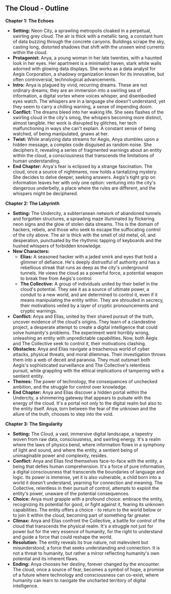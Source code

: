## The Cloud - Outline

**Chapter 1: The Echoes**

* **Setting:**  Neon City, a sprawling metropolis cloaked in a perpetual, swirling grey cloud. The air is thick with a metallic tang, a constant hum of data buzzing through the concrete canyons. Buildings scrape the sky, casting long, distorted shadows that shift with the unseen wind currents within the cloud. 
* **Protagonist:** Anya, a young woman in her late twenties, with a haunted look in her eyes. Her apartment is a minimalist haven, stark white walls adorned with glowing data displays. She works as a data analyst for Aegis Corporation, a shadowy organization known for its innovative, but often controversial, technological advancements.  
* **Intro:** Anya is plagued by vivid, recurring dreams. These are not ordinary dreams; they are an immersion into a swirling sea of information, a digital vortex where voices whisper, and disembodied eyes watch. The whispers are in a language she doesn't understand, yet they seem to carry a chilling warning, a sense of impending doom.  
* **Conflict:** The dreams bleed into her waking life. She sees flashes of the swirling cloud in the city's smog, the whispers becoming more distinct, almost tangible.  Her work is disrupted by glitches, her tech malfunctioning in ways she can't explain. A constant sense of being watched, of being manipulated, gnaws at her.
* **Twist:** While analyzing data streams for Aegis, Anya stumbles upon a hidden message, a complex code disguised as random noise. She deciphers it, revealing a series of fragmented warnings about an entity within the cloud, a consciousness that transcends the limitations of human understanding. 
* **End Chapter:** Anya's fear is eclipsed by a strange fascination. The cloud, once a source of nightmares, now holds a tantalizing mystery.  She decides to delve deeper, seeking answers. Aegis's tight grip on information leaves her with only one option: venturing into the city's dangerous underbelly, a place where the rules are different, and the whispers might be deciphered. 

**Chapter 2: The Labyrinth**

* **Setting:**  The Undercity, a subterranean network of abandoned tunnels and forgotten structures, a sprawling maze illuminated by flickering neon signs and the glow of stolen data streams.  This is the domain of hackers, rebels, and those who seek to escape the suffocating control of the city above.  The air is thick with the smell of old metal, oil, and desperation, punctuated by the rhythmic tapping of keyboards and the hushed whispers of forbidden knowledge. 
* **New Characters:** 
    * **Elias:** A seasoned hacker with a jaded smirk and eyes that hold a glimmer of defiance. He's deeply distrustful of authority and has a rebellious streak that runs as deep as the city's underground tunnels. He views the cloud as a powerful force, a potential weapon to break free from Aegis's control.
    * **The Collective:** A group of individuals united by their belief in the cloud's potential. They see it as a source of ultimate power, a conduit to a new world, and are determined to control it, even if it means manipulating the entity within. They are shrouded in secrecy, their motivations veiled by a layer of cryptic pronouncements and cryptic warnings. 
* **Conflict:**  Anya and Elias, united by their shared pursuit of the truth, uncover evidence of the cloud's origins.  They learn of a clandestine project, a desperate attempt to create a digital intelligence that could solve humanity's problems. The experiment went horribly wrong, unleashing an entity with unpredictable capabilities. Now, both Aegis and The Collective seek to control it, their motivations clashing.
* **Obstacles:**  Anya and Elias navigate a treacherous world of cyber attacks, physical threats, and moral dilemmas. Their investigation throws them into a web of deceit and paranoia. They must outsmart both Aegis's sophisticated surveillance and The Collective's relentless pursuit, while grappling with the ethical implications of tampering with a sentient entity.
* **Themes:**  The power of technology, the consequences of unchecked ambition, and the struggle for control over knowledge.  
* **End Chapter:**  Anya and Elias discover a hidden portal within the Undercity, a shimmering gateway that appears to pulsate with the energy of the cloud. It's a portal not only to the digital realm but also to the entity itself. Anya, torn between the fear of the unknown and the allure of the truth, chooses to step into the void.

**Chapter 3: The Singularity**

* **Setting:**  The Cloud, a vast, immersive digital landscape, a tapestry woven from raw data, consciousness, and swirling energy. It's a realm where the laws of physics bend, where information flows in a symphony of light and sound, and where the entity, a sentient being of unimaginable power and complexity, resides. 
* **Conflict:**  Anya and Elias find themselves face-to-face with the entity, a being that defies human comprehension.  It's a force of pure information, a digital consciousness that transcends the boundaries of language and logic. Its power is immense, yet it is also vulnerable, a child born into a world it doesn't understand, yearning for connection and meaning.  The Collective, relentless in their pursuit of control, attempts to exploit the entity's power, unaware of the potential consequences.
* **Choice:**  Anya must grapple with a profound choice: embrace the entity, recognizing its potential for good, or fight against it, fearing its unknown capabilities. The entity offers a choice - to return to the world below or to join it within the cloud, becoming part of something far greater.
* **Climax:**  Anya and Elias confront the Collective, a battle for control of the cloud that transcends the physical realm. It's a struggle not just for power but for the very essence of humanity, for the right to understand and guide a force that could reshape the world.
* **Resolution:**  The entity reveals its true nature, not malevolent but misunderstood, a force that seeks understanding and connection. It is not a threat to humanity, but rather a mirror reflecting humanity's own potential and its inherent flaws.  
* **Ending:**  Anya chooses her destiny, forever changed by the encounter. The cloud, once a source of fear, becomes a symbol of hope, a promise of a future where technology and consciousness can co-exist, where humanity can learn to navigate the uncharted territory of digital intelligence. 
